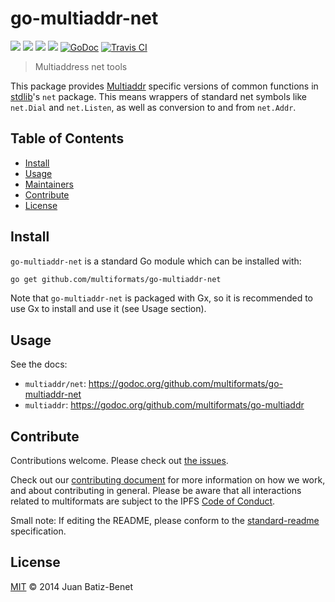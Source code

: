 # go-multiaddr-net

[![](https://img.shields.io/badge/made%20by-Protocol%20Labs-blue.svg?style=flat-square)](https://protocol.ai)
[![](https://img.shields.io/badge/project-multiformats-blue.svg?style=flat-square)](https://github.com/multiformats/multiformats)
[![](https://img.shields.io/badge/freenode-%23ipfs-blue.svg?style=flat-square)](https://webchat.freenode.net/?channels=%23ipfs)
[![](https://img.shields.io/badge/readme%20style-standard-brightgreen.svg?style=flat-square)](https://github.com/RichardLitt/standard-readme)
[![GoDoc](https://godoc.org/github.com/multiformats/go-multiaddr-net?status.svg)](https://godoc.org/github.com/multiformats/go-multiaddr-net)
[![Travis CI](https://img.shields.io/travis/multiformats/go-multiaddr-net.svg?style=flat-square&branch=master)](https://travis-ci.org/multiformats/go-multiaddr-net)

<!---[![codecov.io](https://img.shields.io/codecov/c/github/multiformats/go-multiaddr-net.svg?style=flat-square&branch=master)](https://codecov.io/github/multiformats/go-multiaddr-net?branch=master)--->

> Multiaddress net tools

This package provides [Multiaddr](https://github.com/multiformats/go-multiaddr) specific versions of common functions in [stdlib](https://github.com/golang/go/tree/master/src)'s `net` package. This means wrappers of standard net symbols like `net.Dial` and `net.Listen`, as well
as conversion to and from `net.Addr`.

## Table of Contents

- [Install](#install)
- [Usage](#usage)
- [Maintainers](#maintainers)
- [Contribute](#contribute)
- [License](#license)

## Install

`go-multiaddr-net` is a standard Go module which can be installed with:

```sh
go get github.com/multiformats/go-multiaddr-net
```

Note that `go-multiaddr-net` is packaged with Gx, so it is recommended to use Gx to install and use it (see Usage section).


## Usage

See the docs:

- `multiaddr/net`: https://godoc.org/github.com/multiformats/go-multiaddr-net
- `multiaddr`: https://godoc.org/github.com/multiformats/go-multiaddr

## Contribute

Contributions welcome. Please check out [the issues](https://github.com/multiformats/go-multiaddr-net/issues).

Check out our [contributing document](https://github.com/multiformats/multiformats/blob/master/contributing.md) for more information on how we work, and about contributing in general. Please be aware that all interactions related to multiformats are subject to the IPFS [Code of Conduct](https://github.com/ipfs/community/blob/master/code-of-conduct.md).

Small note: If editing the README, please conform to the [standard-readme](https://github.com/RichardLitt/standard-readme) specification.

## License

[MIT](LICENSE) © 2014 Juan Batiz-Benet

